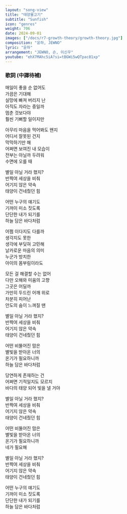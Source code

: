 ```yaml
---
layout: "song-view"
title: "태양물고기"
subtitle: "Sunfish"
icon: "genres"
weight: 706
date: 2024-09-01
images: ["/docs/r7-growth-theory/growth-theory.jpg"]
composition: "윤하, JEWNO"
lyric: "윤하"
arrangement: "JEWNO, 숀, 이신우"
youtube: "ehX7MAhc5iA?si=tBGWi5wQTpac81xp"
---
```


### 歌詞 (中譯待補)

매일이 좋을 순 없어도  
가끔은 기대해  
실망에 빠져 버리지 난  
아직도 자라는 중일까  
멈춘 것보다야  
훨씬 기뻐할 일이지만  

아무리 마음을 먹어봐도 왠지  
어디서 잘못된 건지  
막막하기만 해  
어쩌면 보여진 내 모습이  
전부는 아닐까 두려워  
수면에 오를 때  

별일 아닐 거라 했지?  
반짝여 세상을 비춰  
어기지 않은 약속  
태양이 건네줬던 힘  

어떤 누구의 얘기도  
기꺼이 미소 짓도록  
단단한 내가 되기를  
하늘 담은 바다처럼  

어쩜 이다지도 다를까  
생각지도 못한  
생각에 부딪혀 고민해  
날카로운 마음의 의미  
누군가 방치한  
아이의 몸부림이라도  

모든 걸 해결할 수는 없어  
다만 오해와 미움의 고향  
그곳은 어딜까  
가만히 두드린 어깨 위로  
차분히 피어난  
안도의 숨이 느껴질 땐  

별일 아닐 거라 했지?  
반짝여 세상을 비춰  
어기지 않은 약속  
태양이 건네줬던 힘  

어떤 비뚤어진 맘은  
별빛을 받아온 너의  
온기가 필요하니까  
하늘 담은 바다처럼  

당연하게 존재하는 건  
어쩌면 기적일지도 모르지  
바다의 태양 되어 빛을 낼 거야  

별일 아닐 거라 했지?  
반짝여 세상을 비춰  
어기지 않은 약속  
태양이 건네줬던 힘  

어떤 비뚤어진 맘은  
별빛을 받아온 너의  
온기가 필요하니까  
네가 필요해  

별일 아닐 거라 했지?  
반짝여 세상을 비춰  
어기지 않은 약속  
태양이 건네줬던 힘  

어떤 누구의 얘기도  
기꺼이 미소 짓도록  
단단한 내가 되기를  
하늘 담은 바다처럼  
